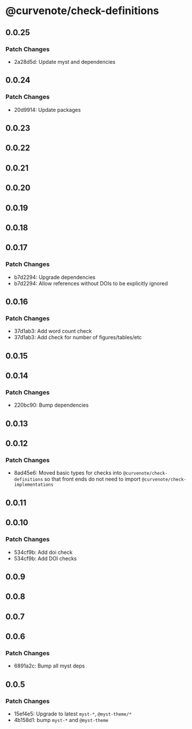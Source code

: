 # @curvenote/check-definitions

## 0.0.25

### Patch Changes

- 2a28d5d: Update myst and dependencies

## 0.0.24

### Patch Changes

- 20d9914: Update packages

## 0.0.23

## 0.0.22

## 0.0.21

## 0.0.20

## 0.0.19

## 0.0.18

## 0.0.17

### Patch Changes

- b7d2294: Upgrade dependencies
- b7d2294: Allow references without DOIs to be explicitly ignored

## 0.0.16

### Patch Changes

- 37d1ab3: Add word count check
- 37d1ab3: Add check for number of figures/tables/etc

## 0.0.15

## 0.0.14

### Patch Changes

- 220bc90: Bump dependencies

## 0.0.13

## 0.0.12

### Patch Changes

- 8ad45e6: Moved basic types for checks into `@curvenote/check-definitions` so that front ends do not need to import `@curvenote/check-implementations`

## 0.0.11

## 0.0.10

### Patch Changes

- 534cf9b: Add doi check
- 534cf9b: Add DOI checks

## 0.0.9

## 0.0.8

## 0.0.7

## 0.0.6

### Patch Changes

- 6891a2c: Bump all myst deps

## 0.0.5

### Patch Changes

- 15ef4e5: Upgrade to latest `myst-*`, `@myst-theme/*`
- 4b158d1: bump `myst-*` and `@myst-theme`
